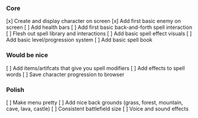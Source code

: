 ### Core
[x] Create and display character on screen
[x] Add first basic enemy on screen
[ ] Add health bars
[ ] Add first basic back-and-forth spell interaction
[ ] Flesh out spell library and interactions
[ ] Add basic spell effect visuals
[ ] Add basic level/progression system
[ ] Add basic spell book 

### Would be nice
[ ] Add items/artifcats that give you spell modifiers
[ ] Add effects to spell words
[ ] Save character progression to browser

### Polish
[ ] Make menu pretty
[ ] Add nice back grounds (grass, forest, mountain, cave, lava, castle)
[ ] Consistent battlefield size
[ ] Voice and sound effects